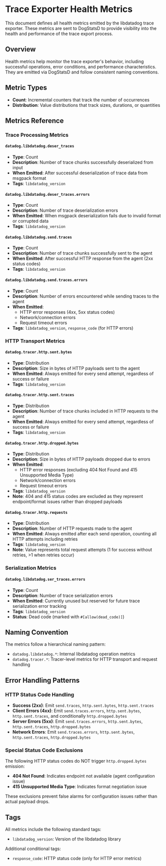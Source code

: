 # Trace Exporter Health Metrics

This document defines all health metrics emitted by the libdatadog trace exporter. These metrics are sent to DogStatsD
to provide visibility into the health and performance of the trace export process.

## Overview

Health metrics help monitor the trace exporter's behavior, including successful operations, error conditions, and
performance characteristics. They are emitted via DogStatsD and follow consistent naming conventions.

## Metric Types

- **Count**: Incremental counters that track the number of occurrences
- **Distribution**: Value distributions that track sizes, durations, or quantities

## Metrics Reference

### Trace Processing Metrics

#### `datadog.libdatadog.deser_traces`
- **Type**: Count
- **Description**: Number of trace chunks successfully deserialized from input
- **When Emitted**: After successful deserialization of trace data from msgpack format
- **Tags**: `libdatadog_version`

#### `datadog.libdatadog.deser_traces.errors`
- **Type**: Count  
- **Description**: Number of trace deserialization errors
- **When Emitted**: When msgpack deserialization fails due to invalid format or corrupted data
- **Tags**: `libdatadog_version`

#### `datadog.libdatadog.send.traces`
- **Type**: Count
- **Description**: Number of trace chunks successfully sent to the agent
- **When Emitted**: After successful HTTP response from the agent (2xx status codes)
- **Tags**: `libdatadog_version`

#### `datadog.libdatadog.send.traces.errors`
- **Type**: Count
- **Description**: Number of errors encountered while sending traces to the agent
- **When Emitted**: 
  - HTTP error responses (4xx, 5xx status codes)
  - Network/connection errors
  - Request timeout errors
- **Tags**: `libdatadog_version`, `response_code` (for HTTP errors)

### HTTP Transport Metrics

#### `datadog.tracer.http.sent.bytes`
- **Type**: Distribution
- **Description**: Size in bytes of HTTP payloads sent to the agent
- **When Emitted**: Always emitted for every send attempt, regardless of success or failure
- **Tags**: `libdatadog_version`

#### `datadog.tracer.http.sent.traces`
- **Type**: Distribution
- **Description**: Number of trace chunks included in HTTP requests to the agent
- **When Emitted**: Always emitted for every send attempt, regardless of success or failure
- **Tags**: `libdatadog_version`

#### `datadog.tracer.http.dropped.bytes`
- **Type**: Distribution
- **Description**: Size in bytes of HTTP payloads dropped due to errors
- **When Emitted**: 
  - HTTP error responses (excluding 404 Not Found and 415 Unsupported Media Type)
  - Network/connection errors
  - Request timeout errors
- **Tags**: `libdatadog_version`
- **Note**: 404 and 415 status codes are excluded as they represent endpoint/format issues rather than dropped payloads

#### `datadog.tracer.http.requests`
- **Type**: Distribution
- **Description**: Number of HTTP requests made to the agent
- **When Emitted**: Always emitted after each send operation, counting all HTTP attempts including retries
- **Tags**: `libdatadog_version`
- **Note**: Value represents total request attempts (1 for success without retries, >1 when retries occur)

### Serialization Metrics

#### `datadog.libdatadog.ser_traces.errors`
- **Type**: Count
- **Description**: Number of trace serialization errors
- **When Emitted**: Currently unused but reserved for future trace serialization error tracking
- **Tags**: `libdatadog_version`
- **Status**: Dead code (marked with `#[allow(dead_code)]`)

## Naming Convention

The metrics follow a hierarchical naming pattern:

- `datadog.libdatadog.*`: Internal libdatadog operation metrics
- `datadog.tracer.*`: Tracer-level metrics for HTTP transport and request handling

## Error Handling Patterns

### HTTP Status Code Handling

- **Success (2xx)**: Emit `send.traces`, `http.sent.bytes`, `http.sent.traces`
- **Client Errors (4xx)**: Emit `send.traces.errors`, `http.sent.bytes`, `http.sent.traces`, and conditionally 
  `http.dropped.bytes`
- **Server Errors (5xx)**: Emit `send.traces.errors`, `http.sent.bytes`, `http.sent.traces`, `http.dropped.bytes`
- **Network Errors**: Emit `send.traces.errors`, `http.sent.bytes`, `http.sent.traces`, `http.dropped.bytes`

### Special Status Code Exclusions

The following HTTP status codes do NOT trigger `http.dropped.bytes` emission:
- **404 Not Found**: Indicates endpoint not available (agent configuration issue)
- **415 Unsupported Media Type**: Indicates format negotiation issue

These exclusions prevent false alarms for configuration issues rather than actual payload drops.

## Tags

All metrics include the following standard tags:
- `libdatadog_version`: Version of the libdatadog library

Additional conditional tags:
- `response_code`: HTTP status code (only for HTTP error metrics)